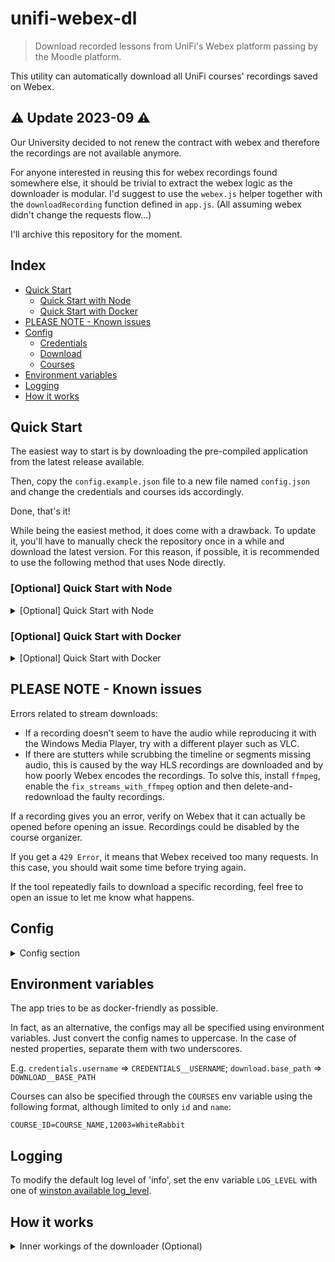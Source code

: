 # unifi-webex-dl

> Download recorded lessons from UniFi's Webex platform passing by the Moodle platform.

This utility can automatically download all UniFi courses' recordings saved on Webex.

## ⚠ Update 2023-09 ⚠

Our University decided to not renew the contract with webex and therefore the recordings are not available anymore.

For anyone interested in reusing this for webex recordings found somewhere else, it should be trivial to extract the webex logic as the downloader is modular.
I'd suggest to use the `webex.js` helper together with the `downloadRecording` function defined in `app.js`. (All assuming webex didn't change the requests flow...)

I'll archive this repository for the moment.

## Index

- [Quick Start](#quick-start)
  - [Quick Start with Node](#optional-quick-start-with-node)
  - [Quick Start with Docker](#optional-quick-start-with-docker)
- [PLEASE NOTE - Known issues](#please-note---known-issues)
- [Config](#config)
  - [Credentials](#credentials)
  - [Download](#download)
  - [Courses](#courses)
- [Environment variables](#environment-variables)
- [Logging](#logging)
- [How it works](#how-it-works)

## Quick Start

The easiest way to start is by downloading the pre-compiled application from the latest release available.

Then, copy the `config.example.json` file to a new file named `config.json` and change the credentials and courses ids accordingly.

Done, that's it!

While being the easiest method, it does come with a drawback. To update it, you'll have to manually check the repository once in a while and download the latest version. For this reason, if possible, it is recommended to use the following method that uses Node directly.

### [Optional] Quick Start with Node

<details>
<summary>[Optional] Quick Start with Node</summary>

Node.js v14 or newer is required.

- Install project dependencies: `npm ci`

- Copy `config.example.json` to a new file named `config.json` and change credentials and courses ids accordingly.

- Run the app with: `npm start`

When you pull new updates, remember to update project dependencies using `npm ci`.

</details>

### [Optional] Quick Start with Docker

<details>
<summary>[Optional] Quick Start with Docker</summary>

Suppose you are on Linux and have docker. In that case, you can execute the `docker.sh` to automatically execute the downloader inside of a container.

Note a few things:

- Make sure to use the same UID and GID of your user in the `Dockerfile`. By default, they are both set to 1000;
- If you use `.yaml` configs instead of `.json`, change the extension accordingly in `docker.sh`

</details>

## PLEASE NOTE - Known issues

Errors related to stream downloads:

- If a recording doesn't seem to have the audio while reproducing it with the Windows Media Player, try with a different player such as VLC.
- If there are stutters while scrubbing the timeline or segments missing audio, this is caused by the way HLS recordings are downloaded and by how poorly Webex encodes the recordings. To solve this, install `ffmpeg`, enable the `fix_streams_with_ffmpeg` option and then delete-and-redownload the faulty recordings.

If a recording gives you an error, verify on Webex that it can actually be opened before opening an issue. Recordings could be disabled by the course organizer.

If you get a `429 Error`, it means that Webex received too many requests. In this case, you should wait some time before trying again.

If the tool repeatedly fails to download a specific recording, feel free to open an issue to let me know what happens.

## Config

<details>
<summary>Config section</summary>

> The config file has 3 sections.

Currently, both **.json** and **.yaml** file are supported, JSON being the default one.

The default config file path is `config.json` inside the root directory; you can change it with the environment variable `CONFIG_PATH`.

### Credentials

| Key name   | Value type | Optional | Default value | Description                                              |
|------------|------------|----------|---------------|----------------------------------------------------------|
| `username` | string     | No       |               | Username used for authenticating to the Moodle Platform. |
| `password` | string     | No       |               | Password used for authenticating to the Moodle Platform. |

### Download

| Key name                   | Value type | Optional | Default value | Description                                                                                                                                                                                   |
|----------------------------|------------|----------|---------------|-----------------------------------------------------------------------------------------------------------------------------------------------------------------------------------------------|
| `base_path`                | string     | No       |               | Path in which to download recordings.                                                                                                                                                         |
| `progress_bar`             | boolean    | Yes      | true          | Show a progress bar while downloading the recordings.                                                                                                                                         |
| `show_existing`            | boolean    | Yes      | true          | Show already downloaded recordings.                                                                                                                                                           |
| `max_concurrent_downloads` | number     | Yes      | 3             | maximum number of parallel downloads.                                                                                                                                                         |
| `fix_streams_with_ffmpeg`  | boolean    | Yes      | false         | Remux all recordings using ffmpeg. This requires ffmpeg to be installed and available on system path. Additionally, check that the h264/mp4/m4v formats are supported for remuxing operations. On Linux you can check this using `ffmpeg -formats | egrep '(h264|mp4|m4v)'` |

### Courses

> Array of objects, one for each course. The object contains the following fields.

Please note that on Windows the `name` field shouldn't contain any of the not allowed characters, such as `: " *`. It is therefore recommended to keep the name simple using only letters, numbers, hyphens, and underscores.

| Key name           | Value type | Optional | Description                                                                                                         |
|--------------------|------------|----------|---------------------------------------------------------------------------------------------------------------------|
| `id`               | string     | No       | Id of the course shown in the URL bar of the Moodle's course page.                                                  |
| `name`             | string     | No       | Name prepended to the folder name and also shown in the logs.                                                       |
| `custom_webex_id`  | string     | Yes      | Manually set the id of the Webex page instead of trying to find it in the course page.                              |
| `skip_names`       | string     | Yes      | Regex to match recordings names to skip. Exclude slashes and flags from strings. E.g. `'test'` and NOT `'/test/i'`. |
| `skip_before_date` | string     | Yes      | Skip recordings before the date `YYYY-MM-DD`.                                                                       |
| `skip_after_date`  | string     | Yes      | Skip recordings after the date `YYYY-MM-DD`.                                                                        |
| `prepend_date`     | boolean    | Yes      | Prepend the date of the recording (`YYYYMMDD-`) to the filenames.                                                   |

</details>

## Environment variables

The app tries to be as docker-friendly as possible.

In fact, as an alternative, the configs may all be specified using environment variables. Just convert the config names to uppercase. In the case of nested properties, separate them with two underscores.

E.g. `credentials.username` => `CREDENTIALS__USERNAME`; `download.base_path` => `DOWNLOAD__BASE_PATH`

Courses can also be specified through the `COURSES` env variable using the following format, although limited to only `id` and `name`:

`COURSE_ID=COURSE_NAME,12003=WhiteRabbit`

## Logging

To modify the default log level of 'info', set the env variable `LOG_LEVEL` with one of [winston available log_level](https://github.com/winstonjs/winston#logging-levels).

## How it works

<details>
<summary>Inner workings of the downloader (Optional)</summary>

Unfortunately, UniFi Moodle doesn't make use of REST APIs. So we have to do a bit of guessing and matching on the response body.

This approach works for now but is prone to errors and will stop working if things change. Feel free to open an issue or a PR to report these changes.

### Login to Moodle

_As of March 2021, they use this new unified authentication system for accessing their services._

> GET <https://identity.unifi.it/cas/login?service=https://e-l.unifi.it/login/index.php?authCASattras=CASattras>

In the response body match

`<input type="hidden" name="execution" value="..."/>`.

Then post the form with the `execution` field.

> POST <https://identity.unifi.it/cas/login?service=https://e-l.unifi.it/login/index.php?authCASattras=CASattras>
>
> Content-Type: application/x-www-form-urlencoded

The request body should match the following format:

```json
{
    "username": 00000,
    "password": "*****",
    "execution": "...",
    "_eventId": "submit",
    "geolocation": ""
}
```

If the credentials are wrong, a status code `401` should be returned from the POST request.

Otherwise, follow the `Location` header that should have a ticket in the URL parameters.

Set `MoodleSession` Cookie from the Set-Cookie response header and follow the `Location` header again.

Finally, get the authenticated `MoodleSession` Cookie from the Set-Cookie response header.

### Get Webex Id

To launch Webex, we have to get the Webex course id relative to the Moodle course id.

> GET <https://e-l.unifi.it/course/view.php?id=42>

In the body, match the launch URL:

- `https://e-l.unifi.it/mod/lti/launch.php?id=***`

Retrieve the id parameter

### Get Webex launch parameters

> GET <https://e-l.unifi.it/mod/lti/launch.php?id=1337>>
>
> Cookie: MoodleSession

Serialize from the HTML body all the name attributes in input tags

### Launch Webex

> POST <https://lti.educonnector.io/launches>
>
> Content-Type: application/x-www-form-urlencoded

In the body send the parameters retrieved [from Moodle](#get-webex-launch-parameters)

From the response:

Get cookies [`ahoy_visitor`, `ahoy_visit`, `_ea_involvio_lti_session`]

### Get Webex course recordings

> GET <https://lti.educonnector.io/api/webex/recordings>

The request headers should match the following

```html
Cookie: ahoy_visitor=***,ahoy_visit=***,_ea_involvio_lti_session=***
```

The response is an array of objects like the following

```json
[
    {
        "created_at": "2020-01-13T00:00:00.000-07:00",
        "duration_hour": 0,
        "duration_min": 0,
        "duration_sec": 0,
        "file_url": "https://unifirenze.webex.com/unifirenze/lsr.php?RCID=******",
        "format": "MP4",
        "id": 0,
        "name": "",
        "password": "",
        "recording_url": "https://unifirenze.webex.com/unifirenze/ldr.php?RCID=******",
        "timezone": "Europe/Rome",
        "updated_at": "2020-01-13T00:00:00.000-07:00"
    }
]
```

### Download a recording - STEP 1

Before starting, to better understand the following operations, from what I understood, there are two types of recordings.

There are recordings of `Meetings` and recordings of `Events`. Some of the following strategies are structured upon this idea.

As some teachers disable the download functionality, I've implemented multiple strategies to try and download the recordings. The following strategies are tried in order, if one fails, the next one is tried. If they all fail, the recording is skipped and an error is logged.

1. [Webex download functionality](#download-with-webex-functionality---step-1): uses the `file_url` property.
2. [fallbackPlaySrc property](#download-using-fallbackplaysrc): Using the `recording_url`, download the `fallbackPlaySrc` property.
3. [hlsURL property](#download-using-hlsurl): Using the `recording_url`, download using the `downloadRecordingInfo.downloadInfo.hlsURL` property.
4. [HLS stream](#download-hls-stream---step-1): Using the `recording_url`, download using the `mp4StreamOptions` property.

### Download with Webex functionality - STEP 1

> GET `file_url`

1. If the response matches `Error` then, there's been an error. This means that the recording has the download functionality disabled, or has been deleted, or isn't available at the moment. Try with another strategy.

2. If the response contains `'internalRecordTicket'` then you're downloading an event. Go to [STEP 2b](#download-with-webex-functionality---step-2b)

3. If none of the above, then you're downloading a meeting. Go to [STEP 2a](#download-with-webex-functionality---step-2a)

### Download with Webex functionality - STEP 2a

If the response of the previous step doesn't contain `recordingpasswordcheck`, the recording doesn't need a password, and you can skip to [STEP 3](#download-with-webex-functionality---step-3). Also, note that if the response doesn't contain "commonGet2PostForm", you should instead skip to STEP 3 after the first request to `nbrshared.do`.

Otherwise, follow along...

Get all `name` and `values` attributes from the input tags.

Note that you may need to change `firstEntry` to false since the JS does it there:

```js
document.forms[0].firstEntry.value=false;
```

> POST <https://unifirenze.webex.com/svc3300/svccomponents/servicerecordings/recordingpasswordcheck.do>

The body should contain the input attributes from the previous request and the password of the recording.

Go to [STEP 3](#download-with-webex-functionality---step-3)

### Download with Webex functionality - STEP 2b

> Follow the `redirect` of the previous request.

Serialize the form inputs and:

- add password to `playbackPasswd=`
- change `theAction=...` to `theAction=check_pass`
- change `accessType=...` to `accessType=downloadRecording`

> POST `https://unifirenze.webex.com/ec3300/eventcenter/recording/recordAction.do`
>
> Content-Type: application/x-www-form-urlencoded

Save cookies from the response header.

Parse from the response the following fields:

- formId
- accessType
- internalPBRecordTicket
- internalDWRecordTicket

> POST `https://unifirenze.webex.com/ec3300/eventcenter/enroll/viewrecord.do`
>
> Content-Type: application/x-www-form-urlencoded
>
> Cookie: From the previous step

Request body:

```jsonc
{
  "firstName": "Anonymous",
  "lastName": "Anonymous",
  "siteurl": "unifirenze",
  "directview": 1,
  "AT": "ViewAction",
  "recordId": 0000, // formId of the previous step
  "accessType": "downloadRecording",
  "internalPBRecordTicket": "4832534b000000040...",
  "internalDWRecordTicket": "4832534b00000004f..."
}
```

Parse from the response the following fields:

- siteurl
- recordKey
- recordID
- serviceRecordID

Go to [STEP 3](#download-with-webex-functionality---step-3)

### Download with Webex functionality - STEP 3

From the previous request match `var href='https://unifirenze.webex.com/mw3300/mywebex/nbrshared.do?siteurl=unifirenze-en&action=publishfile&recordID=***&serviceRecordID=***&recordKey=***';`

Parse the URL arguments and make the following request.

> POST `https://unifirenze.webex.com/mw3300/mywebex/nbrshared.do`
>
> Content-Type: application/x-www-form-urlencoded

Request body:

```jsonc
{
  "action": "publishfile", // always required
  "siteurl": "unifirenze", // could also be 'unifirenze-en'
  "recordKey": "***",
  "recordID": "***",
  "serviceRecordID": "***",
}
```

Match the following part

```js
    function download(){
        document.title="Download file";
        var recordId = 000;
        var serviceRecordId = 000;
        var prepareTicket = '******';
        var comeFrom = '';
        var url = "https://unifirenze.webex.com/mw3300/mywebex/nbrPrepare.do?siteurl=unifirenze-en" + "&recordid=" + recordId+"&prepareTicket=" + prepareTicket;
        if (serviceRecordId > 0) {
            url = url + "&serviceRecordId=" + serviceRecordId;
        }

        _refreshIFrame(url,1);
    }
```

> GET `matched nbrPrepare.do url`

Match `window.parent.func_prepare('***','***','***');`

This is the function declaration `func_prepare(status, url, ticket)` that I'll refer to.

Check the `status` that could be one of the following [`OKOK`, `Preparing`, `Error`, "null if bug?"]

- Error:
  - Throw error and skip this file
- Preparing:
  - Fetch again GET "https://unifirenze.webex.com/mw3300/mywebex/nbrPrepare.do?siteurl=unifirenze-en" + `url`
- OKOK:
  - Match `var downloadUrl = 'https://***.webex.com/nbr/MultiThreadDownloadServlet?siteid=***&recordid=***&confid=***&language=1&userid=***&serviceRecordID=***&ticket=' + ticket;`

> GET `MultiThreadDownloadServlet`

The response is the recording that can be saved as `name`.`format` (from the recording object).

### Download using hlsURL

> GET `recording_url`

If in the response JSON object DOES NOT contain the `downloadRecordingInfo.downloadInfo.hlsURL`, this strategy won't work. Try another one.

In this case the HLS playlist doesn't contain a list of segments but only the name of the recording with a bunch of ranges. We only need the recording name to download it and ignore the ranges part.

> GET <https://nfg1wss.webex.com/nbr/MultiThreadDownloadServlet/.../hls.m3u8>

In the response, containing the m3u8 playlist, match the `#EXT-X-MAP:URI="filename.mp4", ...` line and extract the filename.

Download the recording replacing `hls.m3u8` with `filename.mp4` in the last URL -> <https://nfg1wss.webex.com/nbr/MultiThreadDownloadServlet/.../filename.mp4>

### Download using fallbackPlaySrc

> GET `recording_url`

If in the response JSON object DOES NOT contain the `fallbackPlaySrc`, this strategy won't work. Try another one.

> GET `fallbackPlaySrc`

### Download HLS Stream - STEP 1

> GET `recording_url`

1. If the response matches `Error` then, there's been an error. Try another strategy.

2. If the response contains `'internalRecordTicket'`, then you're downloading an event. This is a `WIP` since I never found an event recording with download disabled. Feel free to open an Issue to solve this.

3. If none of the above, then you're downloading a meeting. Go to [Download HLS Stream](#download-hls-stream---step-2)

### Download HLS Stream - STEP 2

From the response of the `recording_url`, match the recording ID.

```js
location.href='https://unifirenze.webex.com/recordingservice/sites/unifirenze/recording/playback/RECORDING_ID';
```

> GET <https://unifirenze.webex.com/webappng/api/v1/recordings/RECORDING_ID/stream?siteurl=unifirenze>

In the request, also add the following custom header

`accessPwd: RECORDING_PASSWORD`

**Optionally**: if you wanna get the approximate filesize, sum `fileSize` with `mediaDetectInfo.audioSize`

Save the `mp4StreamOption` parameter and proceed to [Download HLS Stream - STEP 3](#download-hls-stream---step-3)

### Download HLS Stream - STEP 3

> POST <https://nfg1vss.webex.com/apis/html5-pipeline.do>

In the request, add the following query parameters from the `mp4StreamOption` object of the previous step:

```json
{
  "recordingDir": "",
  "timestamp": 0,
  "token": "",
  "xmlName": ""
}
```

From the response match `HLS_FILE`

```xml
<Screen ...>
  <Sequence ...>HLS_FILE</Sequence>
</Screen>
```

Use all parameters in this URL, and you get the HLS Playlist file to download

```js
let playlistFile = `https://nfg1vss.webex.com/hls-vod/recordingDir/${mp4StreamOption.recordingDir}/timestamp/${mp4StreamOption.timestamp}/token/${mp4StreamOption.token}/fileName/${HLS_FILE}.m3u8`
```

</details>
